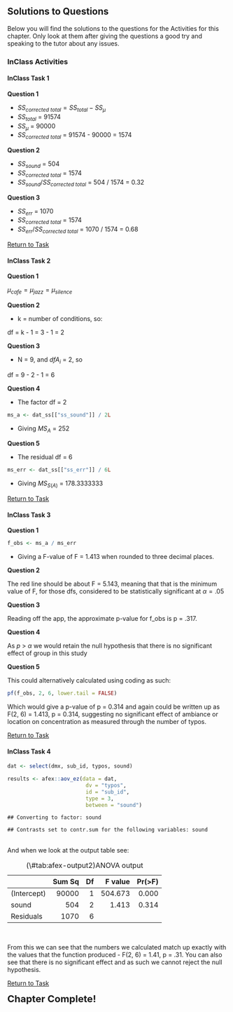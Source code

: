 
## Solutions to Questions



Below you will find the solutions to the questions for the Activities for this chapter. Only look at them after giving the questions a good try and speaking to the tutor about any issues.

### InClass Activities

#### InClass Task 1 

**Question 1**

* $SS_{corrected\ total} = SS_{total} - SS_{\mu}$
* $SS_{total}$ = 91574
* $SS_{\mu}$ = 90000
* $SS_{corrected\ total}$ = 91574 - 90000 = 1574

**Question 2**

* $SS_{sound}$ = 504
* $SS_{corrected\ total}$ = 1574
* $SS_{sound} / SS_{corrected\ total}$ = 504 / 1574 = 0.32
    
**Question 3**

* $SS_{err}$ = 1070
* $SS_{corrected\ total}$ = 1574
* $SS_{err} / SS_{corrected\ total}$ = 1070 / 1574 = 0.68

[Return to Task](#Ch12InClassQueT1)

#### InClass Task 2

**Question 1**

$\mu_{cafe} = \mu_{jazz} = \mu_{silence}$

**Question 2**

* k = number of conditions, so: 

df = k - 1 = 3 - 1 = 2

**Question 3**

* N = 9, and $dfA_{i}$ = 2, so

df = 9 - 2 - 1 = 6
    
**Question 4**

* The factor df = 2


```r
ms_a <- dat_ss[["ss_sound"]] / 2L
```

* Giving $MS_{A}$ = 252

**Question 5**

* The residual df = 6


```r
ms_err <- dat_ss[["ss_err"]] / 6L
```

* Giving $MS_{S(A)}$ = 178.3333333

[Return to Task](#Ch12InClassQueT2)

#### InClass Task 3

**Question 1**


```r
f_obs <- ms_a / ms_err
```

* Giving a F-value of F = 1.413 when rounded to three decimal places.

**Question 2**

The red line should be about F = 5.143, meaning that that is the minimum value of F, for those dfs, considered to be statistically significant at $\alpha = .05$

**Question 3**

Reading off the app, the approximate p-value for f_obs is p = .317.  

**Question 4**

As $p$ > $\alpha$ we would retain the null hypothesis that there is no significant effect of group in this study

**Question 5**

This could alternatively calculated using coding as such:


```r
pf(f_obs, 2, 6, lower.tail = FALSE)
```

Which would give a p-value of p = 0.314 and again could be written up as F(2, 6) = 1.413, p = 0.314, suggesting no significant effect of ambiance or location on concentration as measured through the number of typos.

[Return to Task](#Ch12InClassQueT3)

#### InClass Task 4


```r
dat <- select(dmx, sub_id, typos, sound)

results <- afex::aov_ez(data = dat,
                         dv = "typos",
                         id = "sub_id",
                         type = 3,
                         between = "sound")
```

```
## Converting to factor: sound
```

```
## Contrasts set to contr.sum for the following variables: sound
```
<br>
And when we look at the output table see:

<table>
<caption>(\#tab:afex-output2)ANOVA output</caption>
 <thead>
  <tr>
   <th style="text-align:left;">   </th>
   <th style="text-align:right;"> Sum Sq </th>
   <th style="text-align:right;"> Df </th>
   <th style="text-align:right;"> F value </th>
   <th style="text-align:right;"> Pr(&gt;F) </th>
  </tr>
 </thead>
<tbody>
  <tr>
   <td style="text-align:left;"> (Intercept) </td>
   <td style="text-align:right;"> 90000 </td>
   <td style="text-align:right;"> 1 </td>
   <td style="text-align:right;"> 504.673 </td>
   <td style="text-align:right;"> 0.000 </td>
  </tr>
  <tr>
   <td style="text-align:left;"> sound </td>
   <td style="text-align:right;"> 504 </td>
   <td style="text-align:right;"> 2 </td>
   <td style="text-align:right;"> 1.413 </td>
   <td style="text-align:right;"> 0.314 </td>
  </tr>
  <tr>
   <td style="text-align:left;"> Residuals </td>
   <td style="text-align:right;"> 1070 </td>
   <td style="text-align:right;"> 6 </td>
   <td style="text-align:right;">  </td>
   <td style="text-align:right;">  </td>
  </tr>
</tbody>
</table>
<br>

From this we can see that the numbers we calculated match up exactly with the values that the function produced - F(2, 6) = 1.41, p = .31. You can also see that there is no significant effect and as such we cannot reject the null hypothesis. 

[Return to Task](#Ch12InClassQueT4)

<span style="font-size: 22px; font-weight: bold; color: var(--purple);">Chapter Complete!</span>
